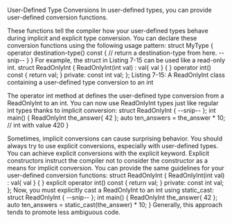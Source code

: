User-Defined Type Conversions
In user-defined types, you can provide user-defined conversion functions.

These functions tell the compiler how your user-defined types behave during implicit and explicit type conversion. You can declare these conversion
functions using the following usage pattern:
struct MyType {
operator destination-type() const {
// return a destination-type from here.
--snip--
}
}
For example, the struct in Listing 7-15 can be used like a read-only int.
struct ReadOnlyInt {
ReadOnlyInt(int val) : val{ val } { }
operator int() const {
return val;
}
private:
const int val;
};
Listing 7-15: A ReadOnlyInt class containing a user-defined type conversion to an int

The operator int method at defines the user-defined type conversion
from a ReadOnlyInt to an int. You can now use ReadOnlyInt types just like regular int types thanks to implicit conversion:
struct ReadOnlyInt {
--snip--
};
int main() {
ReadOnlyInt the_answer{ 42 };
auto ten_answers = the_answer * 10; // int with value 420
}

Sometimes, implicit conversions can cause surprising behavior. You
should always try to use explicit conversions, especially with user-defined
types. You can achieve explicit conversions with the explicit keyword.
Explicit constructors instruct the compiler not to consider the constructor
as a means for implicit conversion. You can provide the same guidelines for
your user-defined conversion functions:
struct ReadOnlyInt {
ReadOnlyInt(int val) : val{ val } { }
explicit operator int() const {
return val;
}
private:
const int val;
};
Now, you must explicitly cast a ReadOnlyInt to an int using static_cast:
struct ReadOnlyInt {
--snip--
};
int main() {
ReadOnlyInt the_answer{ 42 };
auto ten_answers = static_cast<int>(the_answer) * 10;
}
Generally, this approach tends to promote less ambiguous code.
